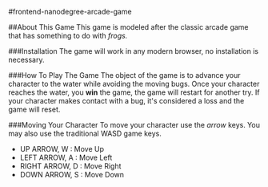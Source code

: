#frontend-nanodegree-arcade-game

##About This Game
This game is modeled after the classic arcade game that has something to do with *frogs.*

###Installation
The game will work in any modern browser, no installation is necessary.

###How To Play The Game
The object of the game is to advance your character to the water while avoiding the moving bugs.
Once your character reaches the water, you  **win** the game, the game will restart for another try.
If your character makes contact with a bug, it's considered a loss and the game will reset.

###Moving Your Character
To move your character use the *arrow* keys. You may also use the traditional WASD game keys.

* UP ARROW,    W : Move Up
* LEFT ARROW,  A : Move Left
* RIGHT ARROW, D : Move Right
* DOWN ARROW,  S : Move Down
